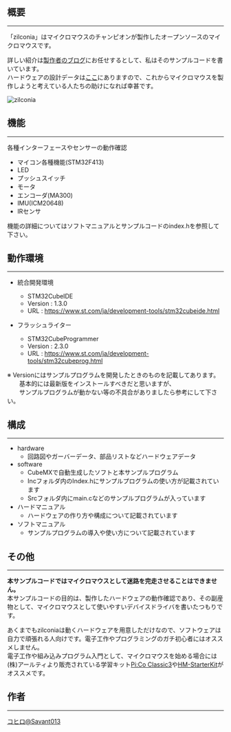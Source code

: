 
## 概要
___

「zilconia」はマイクロマウスのチャンピオンが製作したオープンソースのマイクロマウスです。 
   
詳しい紹介は[製作者のブログ](http://matsui-mouse.blogspot.com/2018/07/zirconia.html)にお任せするとして、私はそのサンプルコードを書いています。  
ハードウェアの設計データは[ここ](http://matsui-mouse.blogspot.com/2019/04/zirconia.html)にありますので、これからマイクロマウスを製作しようと考えている人たちの助けになれば幸甚です。  
  
![zilconia](https://bitbucket.org/kohiro/zirconia_sample/src/master/zilconia.jpg, 'zilconia')

## 機能
___
 
各種インターフェースやセンサーの動作確認  

- マイコン各種機能(STM32F413)
- LED
- プッシュスイッチ
- モータ
- エンコーダ(MA300)
- IMU(ICM20648)
- IRセンサ
  
機能の詳細についてはソフトマニュアルとサンプルコードのindex.hを参照して下さい。
 
## 動作環境
___
 
- 統合開発環境
    - STM32CubeIDE
    - Version :  1.3.0
    - URL : https://www.st.com/ja/development-tools/stm32cubeide.html

- フラッシュライター
	- STM32CubeProgrammer
	- Version : 2.3.0
 	- URL : https://www.st.com/ja/development-tools/stm32cubeprog.html

※ Versionにはサンプルプログラムを開発したときのものを記載してあります。  
　　基本的には最新版をインストールすべきだと思いますが、  
　　サンプルプログラムが動かない等の不具合がありましたら参考にして下さい。

## 構成
___
 
- hardware
    - 回路図やガーバーデータ、部品リストなどハードウェアデータ
- software
    - CubeMXで自動生成したソフトと本サンプルプログラム
    - Incフォルダ内のIndex.hにサンプルプログラムの使い方が記載されています
    - Srcフォルダ内にmain.cなどのサンプルプログラムが入っています
- ハードマニュアル
    - ハードウェアの作り方や構成について記載されています
- ソフトマニュアル
    - サンプルプログラムの導入や使い方について記載されています
 
## その他
 ___

__本サンプルコードではマイクロマウスとして迷路を完走させることはできません。__  
本サンプルコードの目的は、製作したハードウェアの動作確認であり、その副産物として、マイクロマウスとして使いやすいデバイスドライバを書いたつもりです。  
  
あくまでもzilconiaは動くハードウェアを用意しただけなので、ソフトウェアは自力で頑張れる人向けです。電子工作やプログラミングのガチ初心者にはオススメしません。  
電子工作や組み込みプログラム入門として、マイクロマウスを始める場合には(株)アールティより販売されている学習キット[Pi:Co Classic3](https://www.rt-net.jp/products/pico3)や[HM-StarterKit](https://www.rt-net.jp/products/hm-star-k)がオススメです。
 
## 作者
___
 
[コヒロ@Savant013](https://twitter.com/Savant013)
 